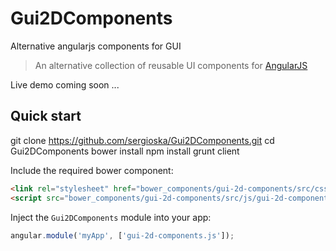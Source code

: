 # Gui2DComponents 
Alternative angularjs components for GUI

> An alternative collection of reusable UI components for [AngularJS](https://angularjs.org/)

Live demo coming soon ...

## Quick start

git clone https://github.com/sergioska/Gui2DComponents.git
cd Gui2DComponents
bower install
npm install
grunt client

Include the required bower component:
``` html
<link rel="stylesheet" href="bower_components/gui-2d-components/src/css/gui-2d-components.css"/>
<script src="bower_components/gui-2d-components/src/js/gui-2d-components.js"></script>
```

Inject the `Gui2DComponents` module into your app:
``` JavaScript
angular.module('myApp', ['gui-2d-components.js']);
```


